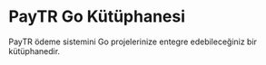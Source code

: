 # PayTR Go Kütüphanesi
PayTR ödeme sistemini Go projelerinize entegre edebileceğiniz bir kütüphanedir.
